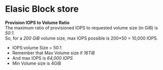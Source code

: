 # Elasic Block store
__Provision IOPS to Volume Ratio__   
The maximum ratio of provisioned IOPS to requested volume size (in GiB) is _50:1_.  
So, for a _200 GiB_ volume size, max IOPS possible is 200*50 = 10,000 IOPS.  
* IOPS:volume Size = 50:1
* Remember that Max Volume size if _16TiB_
* And max IOPS is _64,000 IOPS_
* Min Volume size is 4GiB
